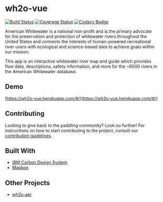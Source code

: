 # wh2o-vue

[![Build Status](https://travis-ci.org/AmericanWhitewater/wh2o-vue.svg?branch=development)](https://travis-ci.org/AmericanWhitewater/wh2o-vue) [![Coverage Status](https://coveralls.io/repos/github/AmericanWhitewater/wh2o-vue/badge.svg?branch=development)](https://coveralls.io/github/AmericanWhitewater/wh2o-vue?branch=development) [![Codacy Badge](https://api.codacy.com/project/badge/Grade/8740c0f08d584c75af7222a23533f957)](https://www.codacy.com/gh/AmericanWhitewater/wh2o-vue?utm_source=github.com&amp;utm_medium=referral&amp;utm_content=AmericanWhitewater/wh2o-vue&amp;utm_campaign=Badge_Grade)

American Whitewater is a national non-profit and is the primary advocate for the preservation and protection of whitewater rivers throughout the United States and connects the interests of human-powered recreational river users with ecological and science-based data to achieve goals within our mission.

This app is an interactive whitewater river map and guide which provides flow data, descriptions, safety information, and more for the ~6000 rivers in the American Whitewater database.

## Demo

[https://wh2o-vue.herokuapp.com/#/](https://wh2o-vue.herokuapp.com/#/)


## Contributing

Looking to give back to the paddling community? Look no further! For instructions on how to start
contributing to the project, consult our [contribution guidelines](./CONTRIBUTING.md).

## Built With

* [IBM Carbon Design System](https://www.carbondesignsystem.com/)
* [Mapbox](https://www.mapbox.com/)

## Other Projects

- [wh2o-api](https://bit.ly/2OqBA2g)
